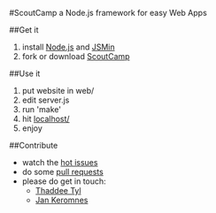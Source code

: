 #ScoutCamp
a Node.js framework for easy Web Apps

##Get it
1. install [Node.js](http://nodejs.org) and [JSMin](http://www.crockford.com/javascript/jsmin.html)
2. fork or download [ScoutCamp](https://github.com/espadrine/ScoutCamp)

##Use it
1. put website in web/
2. edit server.js
3. run 'make'
4. hit [localhost/](http://localhost/)
5. enjoy

##Contribute
- watch the [hot issues](https://github.com/espadrine/ScoutCamp/issues)
- do some [pull requests](http://help.github.com/send-pull-requests/)
- please do get in touch:
  - [Thaddee Tyl](https://github.com/inbox/new/espadrine)
  - [Jan Keromnes](https://github.com/inbox/new/jankeromnes)
